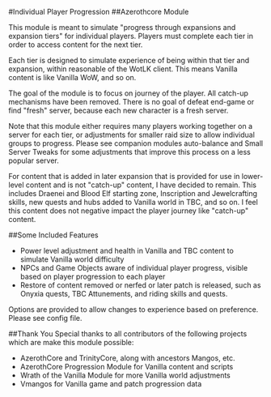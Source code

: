 #Individual Player Progression
##Azerothcore Module

This module is meant to simulate "progress through expansions and expansion tiers" for individual players. Players must complete each tier in order to access content for the next tier.

Each tier is designed to simulate experience of being within that tier and expansion, within reasonable of the WotLK client. This means Vanilla content is like Vanilla WoW, and so on.

The goal of the module is to focus on journey of the player. All catch-up mechanisms have been removed. There is no goal of defeat end-game or find "fresh" server, because each new character is a fresh server.

Note that this module either requires many players working together on a server for each tier, or adjustments for smaller raid size to allow individual groups to progress. Please see companion modules auto-balance and Small Server Tweaks for some adjustments that improve this process on a less popular server.

For content that is added in later expansion that is provided for use in lower-level content and is not "catch-up" content, I have decided to remain. This includes Draenei and Blood Elf starting zone, Inscription and Jewelcrafting skills, new quests and hubs added to Vanilla world in TBC, and so on. I feel this content does not negative impact the player journey like "catch-up" content.

##Some Included Features
* Power level adjustment and health in Vanilla and TBC content to simulate Vanilla world difficulty
* NPCs and Game Objects aware of individual player progress, visible based on player progression to each player
* Restore of content removed or nerfed or later patch is released, such as Onyxia quests, TBC Attunements, and riding skills and quests.

Options are provided to allow changes to experience based on preference. Please see config file.

##Thank You
Special thanks to all contributors of the following projects which are make this module possible:
* AzerothCore and TrinityCore, along with ancestors Mangos, etc.
* AzerothCore Progression Module for Vanilla content and scripts
* Wrath of the Vanilla Module for more Vanilla world adjustments
* Vmangos for Vanilla game and patch progression data